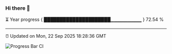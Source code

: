### Hi there 👋

⏳ Year progress { █████████████████████▁▁▁▁▁▁▁▁▁ } 72.54 %

---

⏰ Updated on Mon, 22 Sep 2025 18:28:36 GMT

![Progress Bar CI](https://github.com/liununu/liununu/workflows/Progress%20Bar%20CI/badge.svg)
